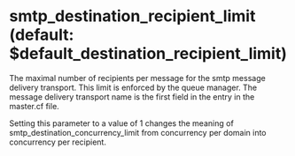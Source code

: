 # smtp_destination_recipient_limit (default: $default_destination_recipient_limit)
 The maximal number of recipients per message for the smtp
message delivery transport. This limit is enforced by the queue
manager. The message delivery transport name is the first field in
the entry in the master.cf file. 


 Setting this parameter to a value of 1 changes the meaning of
smtp\_destination\_concurrency\_limit from concurrency per domain
into concurrency per recipient. 


